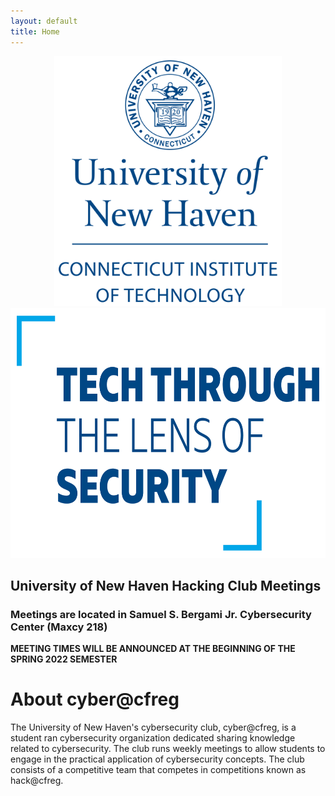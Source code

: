 ```yaml
---
layout: default
title: Home
---
```


<p align="center">
    <img src="/images/CIT_seal.png" alt="CIT seal" height=400px/>
    <img src="/images/tech-thru-lens.png" alt="Tech Through Lens Slogan" height=400px/>

</p>

## University of New Haven Hacking Club Meetings

### Meetings are located in Samuel S. Bergami Jr. Cybersecurity Center (Maxcy 218)

**MEETING TIMES WILL BE ANNOUNCED AT THE BEGINNING OF THE SPRING 2022 SEMESTER**

# About cyber@cfreg

The University of New Haven's cybersecurity club, cyber@cfreg, is a student ran cybersecurity organization dedicated sharing knowledge related to cybersecurity. The club runs weekly meetings to allow students to engage in the practical application of cybersecurity concepts. The club consists of a competitive team that competes in competitions known as hack@cfreg. 